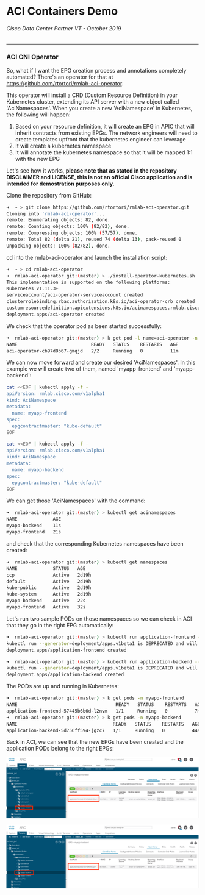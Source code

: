 # ACI Containers Demo
###### Cisco Data Center Partner VT - October 2019
<hr>

### ACI CNI Operator

So, what if I want the EPG creation process and annotations completely automated? There's an operator for that at https://github.com/rtortori/rmlab-aci-operator.

This operator will install a CRD (Custom Resource Definition) in your Kubernetes cluster, extending its API server with a new object called 'AciNamespaces'.
When you create a new 'AciNamespace' in Kubernetes, the following will happen:

1. Based on your resource definition, it will create an EPG in APIC that will inherit contracts from existing EPGs. The network engineers will need to create templates upfront that the kubernetes engineer can leverage
2. It will create a kubernetes namespace 
3. It will annotate the kubernetes namespace so that it will be mapped 1:1 with the new EPG

Let's see how it works, <b>please note that as stated in the repository DISCLAIMER and LICENSE, this is not an official Cisco application and is intended for demostration purposes only.</b>

Clone the repository from GitHub:

```bash
➜  ~ > git clone https://github.com/rtortori/rmlab-aci-operator.git
Cloning into 'rmlab-aci-operator'...
remote: Enumerating objects: 82, done.
remote: Counting objects: 100% (82/82), done.
remote: Compressing objects: 100% (57/57), done.
remote: Total 82 (delta 21), reused 74 (delta 13), pack-reused 0
Unpacking objects: 100% (82/82), done.
```

cd into the rmlab-aci-operator and launch the installation script:

```bash
➜  ~ > cd rmlab-aci-operator
➜  rmlab-aci-operator git:(master) > ./install-operator-kubernetes.sh
This implementation is supported on the following platforms:
Kubernetes v1.11.3+
serviceaccount/aci-operator-serviceaccount created
clusterrolebinding.rbac.authorization.k8s.io/aci-operator-crb created
customresourcedefinition.apiextensions.k8s.io/acinamespaces.rmlab.cisco.com created
deployment.apps/aci-operator created
```

We check that the operator pod as been started successfully:

```bash
➜  rmlab-aci-operator git:(master) > k get pod -l name=aci-operator -n kube-system
NAME                           READY   STATUS    RESTARTS   AGE
aci-operator-cb97d8b67-gmqjd   2/2     Running   0          11m
```

We can now move forward and create our desired 'AciNamespaces'. In this example we will create two of them, named 'myapp-frontend' and 'myapp-backend':

```bash
cat <<EOF | kubectl apply -f -
apiVersion: rmlab.cisco.com/v1alpha1
kind: AciNamespace
metadata:
  name: myapp-frontend
spec:
  epgcontractmaster: "kube-default"
EOF
```

```bash
cat <<EOF | kubectl apply -f -
apiVersion: rmlab.cisco.com/v1alpha1
kind: AciNamespace
metadata:
  name: myapp-backend
spec:
  epgcontractmaster: "kube-default"
EOF
```

We can get those 'AciNamespaces' with the command:

```bash
➜  rmlab-aci-operator git:(master) > kubectl get acinamespaces
NAME             AGE
myapp-backend    11s
myapp-frontend   21s
```

and check that the corresponding Kubernetes namespaces have been created:

```bash
➜  rmlab-aci-operator git:(master) > kubectl get namespaces
NAME             STATUS   AGE
ccp              Active   2d19h
default          Active   2d19h
kube-public      Active   2d19h
kube-system      Active   2d19h
myapp-backend    Active   22s
myapp-frontend   Active   32s
```

Let's run two sample PODs on those namespaces so we can check in ACI that they go in the right EPG automatically:

```bash
➜  rmlab-aci-operator git:(master) > kubectl run application-frontend --image nginx --namespace myapp-frontend
kubectl run --generator=deployment/apps.v1beta1 is DEPRECATED and will be removed in a future version. Use kubectl create instead.
deployment.apps/application-frontend created
```

```bash
➜  rmlab-aci-operator git:(master) > kubectl run application-backend --image nginx --namespace myapp-backend
kubectl run --generator=deployment/apps.v1beta1 is DEPRECATED and will be removed in a future version. Use kubectl create instead.
deployment.apps/application-backend created
```

The PODs are up and running in Kubernetes:

```bash
➜  rmlab-aci-operator git:(master) > k get pods -n myapp-frontend
NAME                                    READY   STATUS    RESTARTS   AGE
application-frontend-57445b6b6d-l2nvm   1/1     Running   0          7m21s
➜  rmlab-aci-operator git:(master) > k get pods -n myapp-backend
NAME                                   READY   STATUS    RESTARTS   AGE
application-backend-5d756ff594-jgzc7   1/1     Running   0          44s
```

Back in ACI, we can see that the new EPGs have been created and the application PODs belong to the right EPGs:

![image](images/aci18.png)

![image](images/aci19.png)